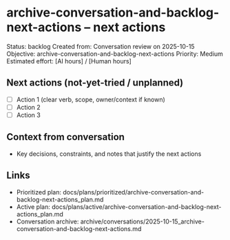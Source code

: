 # archive-conversation-and-backlog-next-actions – next actions

Status: backlog
Created from: Conversation review on 2025-10-15
Objective: archive-conversation-and-backlog-next-actions
Priority: Medium
Estimated effort: [AI hours] / [Human hours]

## Next actions (not-yet-tried / unplanned)
- [ ] Action 1 (clear verb, scope, owner/context if known)
- [ ] Action 2
- [ ] Action 3

## Context from conversation
- Key decisions, constraints, and notes that justify the next actions

## Links
- Prioritized plan: docs/plans/prioritized/archive-conversation-and-backlog-next-actions_plan.md
- Active plan: docs/plans/active/archive-conversation-and-backlog-next-actions_plan.md
- Conversation archive: archive/conversations/2025-10-15_archive-conversation-and-backlog-next-actions.md
